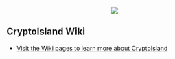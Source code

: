 <p align="center">
<img src="https://pbs.twimg.com/profile_images/885144034007814148/aykps6Rb_200x200.jpg">
</p>

## CryptoIsland Wiki
* [Visit the Wiki pages to learn more about CryptoIsland](https://github.com/CryptoIsland/Wiki/wiki)
